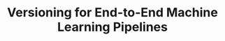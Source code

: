 ---
title: 'Versioning for End-to-End Machine Learning Pipelines' 
acronym: VE2E
type: AL
webpage: 'https://dl.acm.org/doi/abs/10.1145/3076246.3076248' 
---